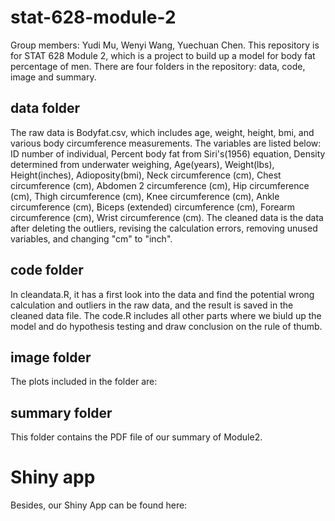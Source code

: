 # stat-628-module-2
Group members: Yudi Mu, Wenyi Wang, Yuechuan Chen.
This repository is for STAT 628 Module 2, which is a project to build up a model for body fat percentage of men.
There are four folders in the repository: data, code, image and summary.
## data folder
The raw data is Bodyfat.csv, which includes age, weight, height, bmi, and various body circumference measurements. The variables are listed below:
ID number of individual, 
Percent body fat from Siri's(1956) equation,
Density determined from underwater weighing,
Age(years),
Weight(lbs),
Height(inches),
Adioposity(bmi),
Neck circumference (cm),
Chest circumference (cm),
Abdomen 2 circumference (cm),
Hip circumference (cm),
Thigh circumference (cm),
Knee circumference (cm),
Ankle circumference (cm),
Biceps (extended) circumference (cm),
Forearm circumference (cm),
Wrist circumference (cm).
The cleaned data is the data after deleting the outliers, revising the calculation errors, removing unused variables, and changing "cm" to "inch". 
## code folder
In cleandata.R, it has a first look into the data and find the potential wrong calculation and outliers in the raw data, and the result is saved in the cleaned data file.
The code.R includes all other parts where we biuld up the model and do hypothesis testing and draw conclusion on the rule of thumb.
## image folder
The plots included in the folder are:


## summary folder
This folder contains the PDF file of our summary of Module2.

# Shiny app
Besides, our Shiny App can be found here: 

